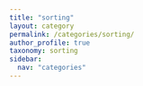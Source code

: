 ```yaml
---
title: "sorting"
layout: category
permalink: /categories/sorting/
author_profile: true
taxonomy: sorting
sidebar:
  nav: "categories"
---
```

